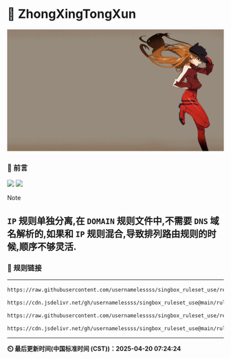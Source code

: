 
# 🧸 ZhongXingTongXun
![](https://raw.githubusercontent.com/usernamelessss/picture-bed/main/images/202504042256831.jpg)
### 📣 前言
![](https://shields.io/badge/-移除重复规则-ff69b4) ![](https://shields.io/badge/-IP&nbsp;规则单独存放不与&nbsp;DOMAIN&nbsp;等混合-green)
> [!NOTE]
**`IP` 规则单独分离,在 `DOMAIN` 规则文件中,不需要 `DNS` 域名解析的,如果和 `IP` 规则混合,导致排列路由规则的时候,顺序不够灵活.**
---

###  🔗 规则链接
---

```url
https://raw.githubusercontent.com/usernamelessss/singbox_ruleset_use/refs/heads/main/rule/ZhongXingTongXun/ZhongXingTongXun_No_IP.json
```

```url
https://cdn.jsdelivr.net/gh/usernamelessss/singbox_ruleset_use@main/rule/ZhongXingTongXun/ZhongXingTongXun_No_IP.json
```

```url
https://raw.githubusercontent.com/usernamelessss/singbox_ruleset_use/refs/heads/main/rule/ZhongXingTongXun/ZhongXingTongXun_No_IP.srs
```

```url
https://cdn.jsdelivr.net/gh/usernamelessss/singbox_ruleset_use@main/rule/ZhongXingTongXun/ZhongXingTongXun_No_IP.srs
```

---
**⏲️ 最后更新时间(中国标准时间 (CST))：2025-04-20 07:24:24**